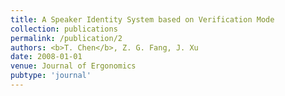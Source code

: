 ```yaml
---
title: A Speaker Identity System based on Verification Mode
collection: publications
permalink: /publication/2
authors: <b>T. Chen</b>, Z. G. Fang, J. Xu
date: 2008-01-01
venue: Journal of Ergonomics
pubtype: 'journal'
---
```


<!-- paperurl: 'http://academicpages.github.io/files/paper1.pdf'
citation: 'Your Name, You. (2009). &quot;Paper Title Number 1.&quot; <i>Journal 1</i>. 1(1).' -->
<!-- [Download paper here](http://academicpages.github.io/files/paper1.pdf) -->
